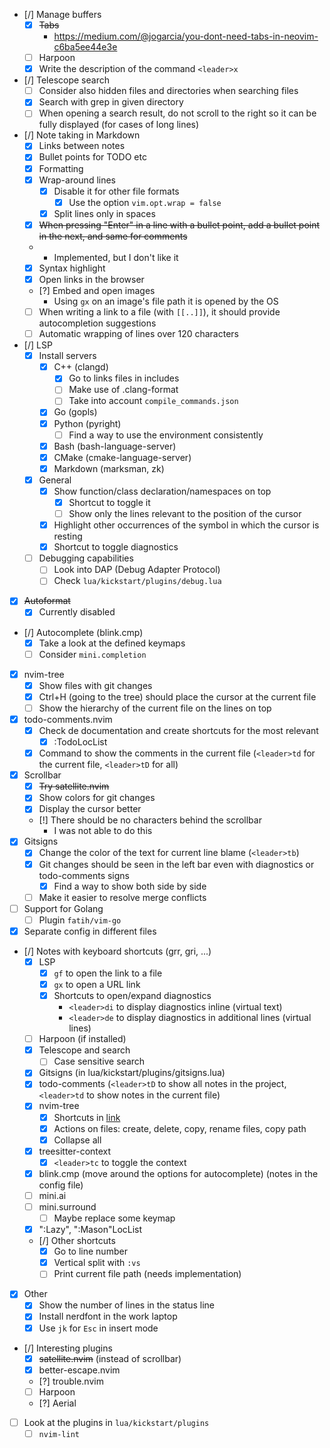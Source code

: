 - [/] Manage buffers
    - [x] ~~Tabs~~
        - https://medium.com/@jogarcia/you-dont-need-tabs-in-neovim-c6ba5ee44e3e
    - [ ] Harpoon
    - [x] Write the description of the command `<leader>x`
- [/] Telescope search
    - [ ] Consider also hidden files and directories when searching files
    - [x] Search with grep in given directory
    - [ ] When opening a search result, do not scroll to the right so it can be fully displayed (for cases of long lines)
- [/] Note taking in Markdown
    - [x] Links between notes
    - [x] Bullet points for TODO etc
    - [x] Formatting
    - [x] Wrap-around lines
        - [x] Disable it for other file formats
            - [x] Use the option `vim.opt.wrap = false`
        - [x] Split lines only in spaces
    - [x] ~~When pressing "Enter" in a line with a bullet point, add a bullet point in the next, and same for comments~~
    -   - Implemented, but I don't like it
    - [x] Syntax highlight
    - [x] Open links in the browser
    - [?] Embed and open images
        - Using `gx` on an image's file path it is opened by the OS
    - [ ] When writing a link to a file (with `[[..]]`), it should provide autocompletion suggestions
    - [ ] Automatic wrapping of lines over 120 characters
- [/] LSP
    - [x] Install servers
        - [x] C++ (clangd)
            - [x] Go to links files in includes
            - [ ] Make use of .clang-format
            - [ ] Take into account `compile_commands.json`
        - [x] Go (gopls)
        - [x] Python (pyright)
            - [ ] Find a way to use the environment consistently
        - [x] Bash (bash-language-server)
        - [x] CMake (cmake-language-server)
        - [x] Markdown (marksman, zk)
    - [x] General
        - [x] Show function/class declaration/namespaces on top
            - [x] Shortcut to toggle it
            - [ ] Show only the lines relevant to the position of the cursor
        - [x] Highlight other occurrences of the symbol in which the cursor is resting 
        - [x] Shortcut to toggle diagnostics
    - [ ] Debugging capabilities
        - [ ] Look into DAP (Debug Adapter Protocol)
        - [ ] Check `lua/kickstart/plugins/debug.lua`
- [x] ~~Autoformat~~
    - [x] Currently disabled
- [/] Autocomplete (blink.cmp)
    - [x] Take a look at the defined keymaps
    - [ ] Consider `mini.completion`
- [x] nvim-tree
    - [x] Show files with git changes
    - [x] Ctrl+H (going to the tree) should place the cursor at the current file
    - [ ] Show the hierarchy of the current file on the lines on top
- [x] todo-comments.nvim
    - [x] Check de documentation and create shortcuts for the most relevant
        - [x] :TodoLocList
    - [x] Command to show the comments in the current file (`<leader>td` for the current file, `<leader>tD` for all)
- [x] Scrollbar
    - [x] ~~Try satellite.nvim~~
    - [x] Show colors for git changes
    - [x] Display the cursor better
    - [!] There should be no characters behind the scrollbar
        - I was not able to do this
- [x] Gitsigns
    - [x] Change the color of the text for current line blame (`<leader>tb`)
    - [x] Git changes should be seen in the left bar even with diagnostics or todo-comments signs
        - [x] Find a way to show both side by side
    - [ ] Make it easier to resolve merge conflicts
- [ ] Support for Golang
    - [ ] Plugin `fatih/vim-go`
- [x] Separate config in different files
- [/] Notes with keyboard shortcuts (grr, gri, ...)
    - [x] LSP
        - [x] `gf` to open the link to a file
        - [x] `gx` to open a URL link
        - [x] Shortcuts to open/expand diagnostics
            - `<leader>di` to display diagnostics inline (virtual text)
            - `<leader>de` to display diagnostics in additional lines (virtual lines)
    - [ ] Harpoon (if installed)
    - [x] Telescope and search
        - [ ] Case sensitive search
    - [x] Gitsigns (in lua/kickstart/plugins/gitsigns.lua)
    - [x] todo-comments (`<leader>tD` to show all notes in the project, `<leader>td` to show notes in the current file)
    - [x] nvim-tree
        - [x] Shortcuts in [link](https://docs.rockylinux.org/books/nvchad/nvchad_ui/nvimtree/)
        - [x] Actions on files: create, delete, copy, rename files, copy path
        - [x] Collapse all
    - [x] treesitter-context
        - [x] `<leader>tc` to toggle the context
    - [x] blink.cmp (move around the options for autocomplete) (notes in the config file)
    - [ ] mini.ai
    - [ ] mini.surround
        - [ ] Maybe replace some keymap
    - [x] ":Lazy", ":Mason"LocList
    - [/] Other shortcuts
        - [x] Go to line number
        - [x] Vertical split with `:vs`
        - [ ] Print current file path (needs implementation)
- [x] Other
    - [x] Show the number of lines in the status line
    - [x] Install nerdfont in the work laptop
    - [x] Use `jk` for `Esc` in insert mode
- [/] Interesting plugins
    - [x] ~~satellite.nvim~~ (instead of scrollbar)
    - [x] better-escape.nvim
    - [?] trouble.nvim
    - [ ] Harpoon
    - [?] Aerial
- [ ] Look at the plugins in `lua/kickstart/plugins`
    - [ ] `nvim-lint`
